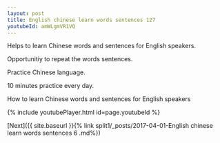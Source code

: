 ```yaml
---
layout: post
title: English chinese learn words sentences 127 
youtubeId: amWLgmVR1VQ
---
```

 
 
Helps to learn Chinese words and sentences for English speakers.

Opportunitiy to repeat the words sentences. 

Practice Chinese language. 
 
10 minutes practice every day. 
 
How to learn Chinese words and sentences for English speakers 
 
{% include youtubePlayer.html id=page.youtubeId %}
 
 
[Next]({{ site.baseurl }}{% link  split1/_posts/2017-04-01-English chinese learn words sentences 6 .md%})
 

